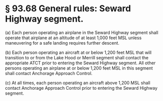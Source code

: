 # § 93.68   General rules: Seward Highway segment.

(a) Each person operating an airplane in the Seward Highway segment shall operate that airplane at an altitude of at least 1,000 feet MSL unless maneuvering for a safe landing requires further descent.


(b) Each person operating an aircraft at or below 1,200 feet MSL that will transition to or from the Lake Hood or Merrill segment shall contact the appropriate ATCT prior to entering the Seward Highway segment. All other persons operating an airplane at or below 1,200 feet MSL in this segment shall contact Anchorage Approach Control.


(c) At all times, each person operating an aircraft above 1,200 MSL shall contact Anchorage Approach Control prior to entering the Seward Highway segment.




